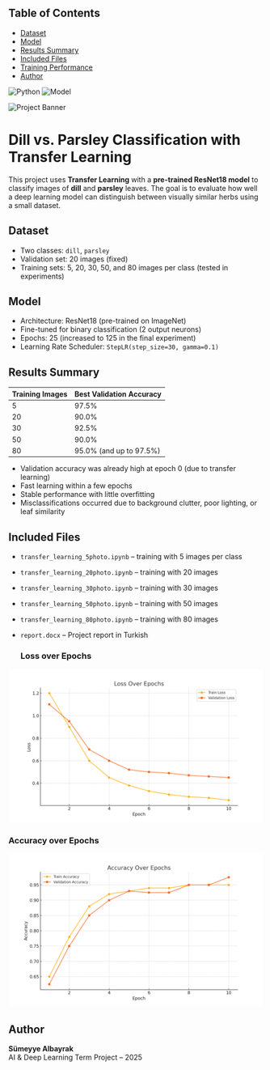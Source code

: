 ## Table of Contents
- [Dataset](#dataset)
- [Model](#model)
- [Results Summary](#results-summary)
- [Included Files](#included-files)
- [Training Performance](#training-performance)
- [Author](#author)

![Python](https://img.shields.io/badge/Python-3.9-blue)
![Model](https://img.shields.io/badge/Model-ResNet18-green)

![Project Banner](A_banner_image_for_a_transfer_learning_project_on_.png)

# Dill vs. Parsley Classification with Transfer Learning

This project uses **Transfer Learning** with a **pre-trained ResNet18 model** to classify images of **dill** and **parsley** leaves. The goal is to evaluate how well a deep learning model can distinguish between visually similar herbs using a small dataset.

## Dataset

- Two classes: `dill`, `parsley`
- Validation set: 20 images (fixed)
- Training sets: 5, 20, 30, 50, and 80 images per class (tested in experiments)

## Model

- Architecture: ResNet18 (pre-trained on ImageNet)
- Fine-tuned for binary classification (2 output neurons)
- Epochs: 25 (increased to 125 in the final experiment)
- Learning Rate Scheduler: `StepLR(step_size=30, gamma=0.1)`

## Results Summary

| Training Images | Best Validation Accuracy |
|------------------|---------------------------|
| 5                | 97.5%                     |
| 20               | 90.0%                     |
| 30               | 92.5%                     |
| 50               | 90.0%                     |
| 80               | 95.0% (and up to 97.5%)   |

- Validation accuracy was already high at epoch 0 (due to transfer learning)
- Fast learning within a few epochs
- Stable performance with little overfitting
- Misclassifications occurred due to background clutter, poor lighting, or leaf similarity

## Included Files

- `transfer_learning_5photo.ipynb` – training with 5 images per class
- `transfer_learning_20photo.ipynb` – training with 20 images
- `transfer_learning_30photo.ipynb` – training with 30 images
- `transfer_learning_50photo.ipynb` – training with 50 images
- `transfer_learning_80photo.ipynb` – training with 80 images
- `report.docx` – Project report in Turkish

  ###  Loss over Epochs
![Loss Plot](loss_plot.png)

###  Accuracy over Epochs
![Accuracy Plot](accuracy_plot.png)


## Author

**Sümeyye Albayrak**  
AI & Deep Learning Term Project – 2025
